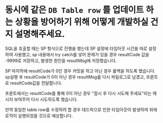 
# 동시에 같은 `DB Table row` 를 업데이트 하는 상황을 방어하기 위해 어떻게 개발하실 건지 설명해주세요.

SQL을 호출할 때는 SP 형식으로 진행을 했는데 SP 설정에 타임아웃 시간을 따로 설정하여 사용했고, sp 내용에서 try catch를 넣어 문제가 있을 경우 resultCode 값을 -9999로 저장하고, 발생한 원인을 resultMsg에 저장했습니다.

SP 마지막에 resultCode가 0인 경우 커밋을 하고 아닌 경우 롤백을 하도록 했습니다. sp실행 후 resultCode가 0이 아닌 경우 resultMsg를 다시 파일로그로 남겼고, 프론트로 resultCode값을 전달합니다. 

프론트에서는 resultCode를 통해 0이 아닌 경우 "잠시 후 다시 시도해 주세요"라는 메시지 보여주어 다시 시도하도록 했습니다.

만약 동일한 table row를 수정하려 할 경우 데드락으로 인한 타임아웃이 발생하여 위에 로직이 실행되었을 것으로 예상합니다.